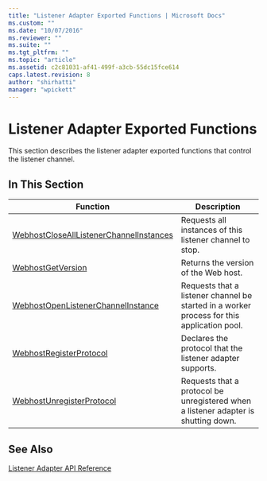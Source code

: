 ```yaml
---
title: "Listener Adapter Exported Functions | Microsoft Docs"
ms.custom: ""
ms.date: "10/07/2016"
ms.reviewer: ""
ms.suite: ""
ms.tgt_pltfrm: ""
ms.topic: "article"
ms.assetid: c2c81031-af41-499f-a3cb-55dc15fce614
caps.latest.revision: 8
author: "shirhatti"
manager: "wpickett"
---
```

# Listener Adapter Exported Functions
This section describes the listener adapter exported functions that control the listener channel.  
  
## In This Section  
  
|Function|Description|  
|--------------|-----------------|  
|[WebhostCloseAllListenerChannelInstances](../../web-development-reference\webdev-native-api-reference/webhostclosealllistenerchannelinstances-function.md)|Requests all instances of this listener channel to stop.|  
|[WebhostGetVersion](../../web-development-reference\webdev-native-api-reference/webhostgetversion-function.md)|Returns the version of the Web host.|  
|[WebhostOpenListenerChannelInstance](../../web-development-reference\webdev-native-api-reference/webhostopenlistenerchannelinstance-function.md)|Requests that a listener channel be started in a worker process for this application pool.|  
|[WebhostRegisterProtocol](../../web-development-reference\webdev-native-api-reference/webhostregisterprotocol-function.md)|Declares the protocol that the listener adapter supports.|  
|[WebhostUnregisterProtocol](../../web-development-reference\webdev-native-api-reference/webhostunregisterprotocol-function.md)|Requests that a protocol be unregistered when a listener adapter is shutting down.|  
  
## See Also  
 [Listener Adapter API Reference](../../web-development-reference\webdev-native-api-reference/listener-adapter-api-reference.md)